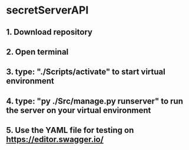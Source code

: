 # secretServerAPI
## 1. Download repository
## 2. Open terminal
## 3. type: "./Scripts/activate" to start virtual environment
## 4. type: "py ./Src/manage.py runserver" to run the server on your virtual environment
## 5. Use the YAML file for testing on https://editor.swagger.io/
